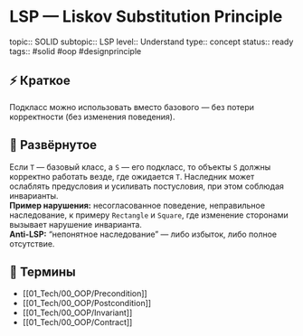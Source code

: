 # LSP — Liskov Substitution Principle
topic:: SOLID
subtopic:: LSP
level:: Understand
type:: concept
status:: ready
tags:: #solid #oop #designprinciple

## ⚡ Краткое
Подкласс можно использовать вместо базового — без потери корректности (без изменения поведения).

## 📖 Развёрнутое
Если `T` — базовый класс, а `S` — его подкласс, то объекты `S` должны корректно работать везде, где ожидается `T`. Наследник может ослаблять предусловия и усиливать постусловия, при этом соблюдая инварианты.  
**Пример нарушения:** несогласованное поведение, неправильное наследование, к примеру `Rectangle` и `Square`, где изменение сторонами вызывает нарушение инварианта.  
**Anti-LSP:** “непонятное наследование” — либо избыток, либо полное отсутствие.

## 📝 Термины
- [[01_Tech/00_OOP/Precondition]]
- [[01_Tech/00_OOP/Postcondition]]
- [[01_Tech/00_OOP/Invariant]]
- [[01_Tech/00_OOP/Contract]]
